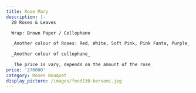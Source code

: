 ```yaml
---
title: Rose Mary
description: |-
  20 Roses & Leaves

  Wrap: Brown Paper / Cellophane

  _Another colour of Roses: Red, White, Soft Pink, Pink Fanta, Purple_

  _Another colour of cellophane_

  _The price is vary, depends on the amount of the rose_
price: '270000'
category: Roses Bouquet
display_picture: /images/feed130-bersemi.jpg
---
```


